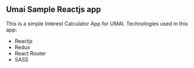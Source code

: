 ## Umai Sample Reactjs app

This is a simple Interest Calculator App for UMAI. Technologies used in this app:

- Reactjs
- Redux
- React Router
- SASS
